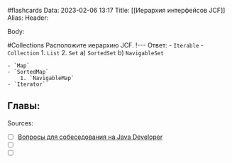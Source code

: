 #flashcards
Data: 2023-02-06 13:17
Title: [[Иерархия интерфейсов JCF]]
Alias:
Header:



Body:


#Collections 
Расположите иерархию JCF.
!---
Ответ:
	-  `Iterable`
    -   `Collection`
        1.   `List`
        2.   `Set`
            a)   `SortedSet`
                b)   `NavigableSet`
<!--SR:!2023-03-14,3,210-->

	- `Map`
    - `SortedMap`
        1. `NavigableMap`
	- `Iterator`




Главы:
-


Sources:
- [ ] [Вопросы для собеседования на Java Developer](https://github.com/enhorse/java-interview/blob/master/README.md#%D0%9E%D0%9E%D0%9F)
- [ ] []()
- [ ] []()
